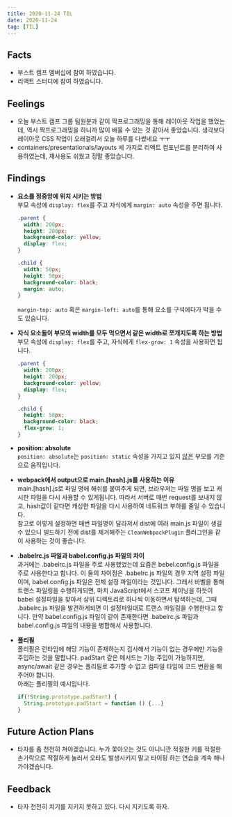 ```yaml
---
title: 2020-11-24 TIL
date: 2020-11-24
tag: [TIL]
---
```


## Facts

- 부스트 캠프 멤버십에 참여 하였습니다.
- 리액트 스터디에 참여 하였습니다.

## Feelings

- 오늘 부스트 캠프 그룹 팀원분과 같이 짝프로그래밍을 통해 레이아웃 작업을 했었는데, 역시 짝프로그래밍을 하니까 많이 배울 수 있는 것 같아서 좋았습니다. 생각보다 레이아웃 CSS 작업이 오래걸려서 오늘 하루를 다썼네요 ㅜㅜ
- containers/presentationals/layouts 세 가지로 리액트 컴포넌트를 분리하여 사용하였는데, 재사용도 쉬웠고 정말 좋았습니다.

## Findings

- **요소를 정중앙에 위치 시키는 방법**  
  부모 속성에 `display: flex`를 주고 자식에게 `margin: auto` 속성을 주면 됩니다.

    ```css
    .parent {
      width: 200px;
      height: 200px;
      background-color: yellow;
      display: flex;
    }

    .child {
      width: 50px;
      height: 50px;
      background-color: black;
      margin: auto;
    }
    ```

    `margin-top: auto` 혹은 `margin-left: auto`를 통해 요소를 구석에다가 박을 수도 있습니다.

- **자식 요소들이 부모의 width를 모두 먹으면서 같은 width로 쪼개지도록 하는 방법**  
  부모 속성에 `display: flex`를 주고, 자식에게 `flex-grow: 1` 속성을 사용하면 됩니다.

    ```css
    .parent {
      width: 200px;
      height: 200px;
      background-color: yellow;
      display: flex;
    }

    .child {
      height: 50px;
      background-color: black;
      flex-grow: 1;
    }
    ```

- **position: absolute**  
  `position: absolute`는 `position: static` 속성을 가지고 있지 <u>않은</u> 부모를 기준으로 움직입니다.

- **webpack에서 output으로 main.[hash].js를 사용하는 이유**  
  main.[hash].js로 파일 명에 해쉬를 붙여주게 되면, 브라우저는 파일 명을 보고 캐시한 파일을 다시 사용할 수 있게됩니다. 따라서 서버로 매번 request를 보내지 않고, hash값이 같다면 캐싱한 파일을 다시 사용하여 네트워크 부하를 줄일 수 있습니다.  
  참고로 이렇게 설정하면 매번 파일명이 달라져서 dist에 여러 main.js 파일이 생길 수 있으니 빌드하기 전에 dist를 제거해주는 `CleanWebpackPlugin` 플러그인을 같이 사용하는 것이 좋습니다.

- **.babelrc.js 파일과 babel.config.js 파일의 차이**  
  과거에는 .babelrc.js 파일을 주로 사용했었는데 요즘은 bebel.config.js 파일을 주로 사용한다고 합니다. 이 둘의 차이점은 .babelrc.js 파일의 경우 지역 설정 파일이며, babel.config.js 파일은 전체 설정 파일이라는 것입니다. 그래서 바벨을 통해 트랜스 파일링을 수행하게되면, 마치 JavaScript에서 스코프 체이닝을 하듯이 babel 설정파일을 찾아서 상위 디렉토리로 하나씩 이동하면서 탐색하는데, 그때 .babelrc.js 파일을 발견하게되면 이 설정파일대로 트랜스 파일링을 수행한다고 합니다. 만약 babel.config.js 파일이 같이 존재한다면 .babelrc.js 파일과 babel.config.js 파일의 내용을 병합해서 사용합니다.

- **폴리필**  
  폴리필은 런타임에 해당 기능이 존재하는지 검사해서 기능이 없는 경우에만 기능을 주입하는 것을 말합니다. padStart 같은 메서드는 기능 주입이 가능하지만, async/await 같은 경우는 폴리필로 추가할 수 없고 컴파일 타임에 코드 변환을 해주어야 합니다.  
  아래는 폴리필의 예시입니다.

    ```js
    if(!String.prototype.padStart) {
      String.prototype.padStart = function () {...}
    }
    ```

## Future Action Plans

- 타자를 좀 천천히 쳐야겠습니다. 누가 쫓아오는 것도 아니니깐 적절한 키를 적절한 손가락으로 적절하게 눌러서 오타도 발생시키지 말고 타이핑 하는 연습을 계속 해나가야겠습니다.

## Feedback

- 타자 천천히 치기를 지키지 못하고 있다. 다시 지키도록 하자.
